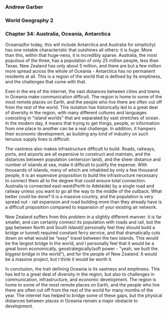 ### Andrew Garber
### World Geography 2
### Chapter 34: Australia, Oceania, Antarctica

Oceania(for today, this will include Antarctica and Australia for simplicity) has one notable characteristic that outshines all others: it is *huge*. More than this, within that huge-ness, it is incredibly sparse. Australia, the most populous of the three, has a population of only 25 million people, less than Texas. New Zealand has only about 5 million, and there are but a few million more spread across the whole of Oceania - Antarctica has no permanent residents at all. This is a region of the world that is defined by its emptiness, and the challenges that come with that.

Even in the era of the internet, the vast distances between cities and towns in Oceania make communication difficult. The region is home to some of the most remote places on Earth, and the people who live there are often cut off from the rest of the world. This isolation has historically led to a great deal of diversity in the region, with many different cultures and languages coexisting in "island worlds" that are separated by vast stretches of ocean. In the modern day, it means that trying to get things, people, or information from one place to another can be a real challenge. In addition, it hampers their economic development, as building any kind of industry on such tenuous supply lines is difficult.

The vastness also makes infrastructure difficult to build. Roads, railways, ports, and airports are all expensive to construct and maintain, and the distances between population centers(on land), and the sheer distance and number of islands at sea, make it difficult to justify the expense. With thousands of islands, many of which are inhabited by only a few thousand people, it is an expensive proposition to build the infrastructure necessary to connect them all to the degree that could ensure total connection. Australia is connected east-west(Perth to Adelaide) by a single road and railway unless you want to go all the way to the middle of the outback. What better could be done? It is a massive country, and the population is very spread out - rail expansion and road building more than they already have is a difficult proposition compared to expansion of your existing air network.

New Zealand suffers from this problem in a slightly different manner: it is far smaller, and can certainly connect its population with roads and rail, but the gap between North and South Island(I personally feel they should build a bridge or tunnel) required constant ferry service, and that dramatically cuts down on what would be "easy" travel between the two islands. This would be the largest bridge in the world, and I personally feel that it would be a great boon economically, geostrategically(soft power - "yeah, we built the biggest bridge in the world"), and for the people of New Zealand. It would be a massive project, but I think it would be worth it.

In conclusion, the trait defining Oceania is its vastness and emptiness. This has led to a great deal of diversity in the region, but also to challenges in communication, infrastructure, and economic development. The region is home to some of the most remote places on Earth, and the people who live there are often cut off from the rest of the world for many months of the year. The internet has helped to bridge some of these gaps, but the physical distances between places in Oceania remain a major obstacle to development.